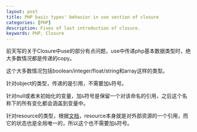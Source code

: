 ```yaml
---
layout: post
title: PHP basic types' behavior in use section of closure
categories: [PHP]
description: Fixes of last introduction of closure.
keywords: PHP, Closure
---
```


前天写的关于Closure中use的部分有点问题，use中传递php基本数据类型时，绝大多数情况都是传递的copy。

这个大多数情况包括boolean/integer/float/string和array这样的类型。

针对object的类型，传递的是引用，不需要加`&`符号。

针对null或者未初始化的变量，加`&`符号是保留一个对该命名的引用，之后这个名称下的所有变化都会涵盖到变量中。

针对resource的类型，根据[文档](http://php.net/manual/en/language.types.intro.php)，resource本身就是对外部资源的一个引用，而它的状态也是全局唯一的，所以这个也不需要加`&`符号。